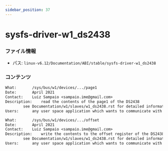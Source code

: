 ```yaml
---
sidebar_position: 37
---
```

# sysfs-driver-w1_ds2438

### ファイル情報

- パス: `linux-v6.12/Documentation/ABI/stable/sysfs-driver-w1_ds2438`

### コンテンツ

```txt
What:		/sys/bus/w1/devices/.../page1
Date:		April 2021
Contact:	Luiz Sampaio <sampaio.ime@gmail.com>
Description:	read the contents of the page1 of the DS2438
		see Documentation/w1/slaves/w1_ds2438.rst for detailed information
Users:		any user space application which wants to communicate with DS2438

What:		/sys/bus/w1/devices/.../offset
Date:		April 2021
Contact:	Luiz Sampaio <sampaio.ime@gmail.com>
Description:	write the contents to the offset register of the DS2438
		see Documentation/w1/slaves/w1_ds2438.rst for detailed information
Users:		any user space application which wants to communicate with DS2438

```
